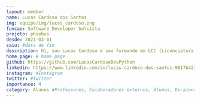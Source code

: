 ```yaml
---
layout: member
name: Lucas Cardoso dos Santos
img: equipe/img/lucas_cardoso.png
funcao: Software Developer bolsista
projeto: phoebus
desde: 2021-03-01
saiu: #data de fim
description: Oi, sou Lucas Cardoso e sou formando em LCC (Licenciatura em Ciência da Computação) na UFPB (Univercidade Federal da Paraíba) e sou bolsista do AYTY atuando como desenvolvedor no squad de PayStore da Phoebus tecnologia. Dentro do projeto eu trabalho como fullstack nas linguagens de Java, Go, JavaScript e TypeScript, tendo conhecimentos de Spring e Angular. Eu tenho paixão por Python e jogos, também tendo conhecimentos em C#, Blender e Unity, apesar de nunca ter tido oportunidades proficionais nessa área.
home_page: # home page
github: https://github.com/LucasCardosoDevPython
linkedin: https://www.linkedin.com/in/lucas-cardoso-dos-santos-9017b4233/
instagram: #Instagram
twitter: #Twitter
importance: 4
category: Alunos #Professores, Colaboradores externos, Alunos, Ex-alunos
---
```

